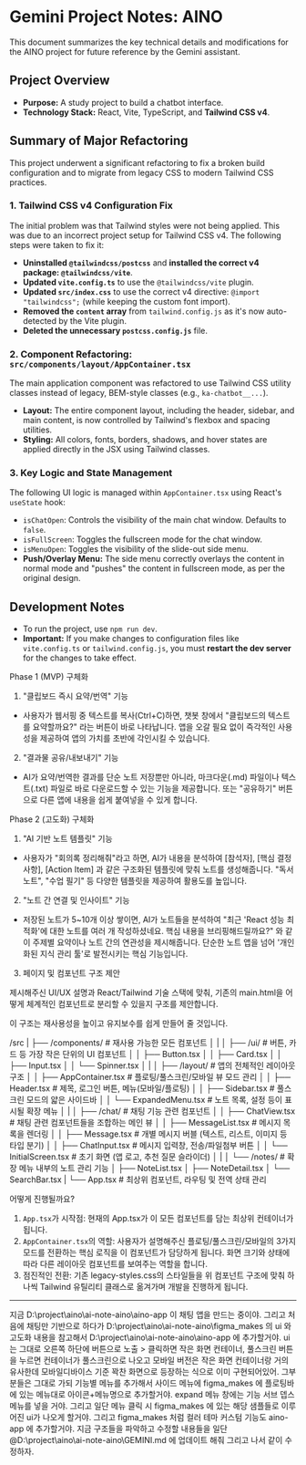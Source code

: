 # Gemini Project Notes: AINO

This document summarizes the key technical details and modifications for the AINO project for future reference by the Gemini assistant.

## Project Overview

- **Purpose:** A study project to build a chatbot interface.
- **Technology Stack:** React, Vite, TypeScript, and **Tailwind CSS v4**.

## Summary of Major Refactoring

This project underwent a significant refactoring to fix a broken build configuration and to migrate from legacy CSS to modern Tailwind CSS practices.

### 1. Tailwind CSS v4 Configuration Fix

The initial problem was that Tailwind styles were not being applied. This was due to an incorrect project setup for Tailwind CSS v4. The following steps were taken to fix it:

- **Uninstalled `@tailwindcss/postcss`** and **installed the correct v4 package: `@tailwindcss/vite`**.
- **Updated `vite.config.ts`** to use the `@tailwindcss/vite` plugin.
- **Updated `src/index.css`** to use the correct v4 directive: `@import "tailwindcss";` (while keeping the custom font import).
- **Removed the `content` array** from `tailwind.config.js` as it's now auto-detected by the Vite plugin.
- **Deleted the unnecessary `postcss.config.js`** file.

### 2. Component Refactoring: `src/components/layout/AppContainer.tsx`

The main application component was refactored to use Tailwind CSS utility classes instead of legacy, BEM-style classes (e.g., `ka-chatbot__...`).

- **Layout:** The entire component layout, including the header, sidebar, and main content, is now controlled by Tailwind's flexbox and spacing utilities.
- **Styling:** All colors, fonts, borders, shadows, and hover states are applied directly in the JSX using Tailwind classes.

### 3. Key Logic and State Management

The following UI logic is managed within `AppContainer.tsx` using React's `useState` hook:

- `isChatOpen`: Controls the visibility of the main chat window. Defaults to `false`.
- `isFullScreen`: Toggles the fullscreen mode for the chat window.
- `isMenuOpen`: Toggles the visibility of the slide-out side menu.
- **Push/Overlay Menu:** The side menu correctly overlays the content in normal mode and "pushes" the content in fullscreen mode, as per the original design.

## Development Notes

- To run the project, use `npm run dev`.
- **Important:** If you make changes to configuration files like `vite.config.ts` or `tailwind.config.js`, you must **restart the dev server** for the changes to take effect.


Phase 1 (MVP) 구체화

1. "클립보드 즉시 요약/번역" 기능
 - 사용자가 웹서핑 중 텍스트를 복사(Ctrl+C)하면, 챗봇 창에서 "클립보드의 텍스트를 요약할까요?" 라는 버튼이 바로 나타납니다. 앱을 오갈 필요 없이 즉각적인
 사용성을 제공하여 앱의 가치를 초반에 각인시킬 수 있습니다.
2. "결과물 공유/내보내기" 기능
 - AI가 요약/번역한 결과를 단순 노트 저장뿐만 아니라, 마크다운(.md) 파일이나 텍스트(.txt) 파일로 바로 다운로드할 수 있는 기능을 제공합니다. 또는 "공유하기"
 버튼으로 다른 앱에 내용을 쉽게 붙여넣을 수 있게 합니다.

Phase 2 (고도화) 구체화

1. "AI 기반 노트 템플릿" 기능
 - 사용자가 "회의록 정리해줘"라고 하면, AI가 내용을 분석하여 [참석자], [핵심 결정사항], [Action Item] 과 같은 구조화된 템플릿에 맞춰 노트를 생성해줍니다.
 "독서 노트", "수업 필기" 등 다양한 템플릿을 제공하여 활용도를 높입니다.
2. "노트 간 연결 및 인사이트" 기능
 - 저장된 노트가 5~10개 이상 쌓이면, AI가 노트들을 분석하여 "최근 'React 성능 최적화'에 대한 노트를 여러 개 작성하셨네요. 핵심 내용을 브리핑해드릴까요?" 와
 같이 주제별 요약이나 노트 간의 연관성을 제시해줍니다. 단순한 노트 앱을 넘어 '개인화된 지식 관리 툴'로 발전시키는 핵심 기능입니다.
3. 페이지 및 컴포넌트 구조 제안

제시해주신 UI/UX 설명과 React/Tailwind 기술 스택에 맞춰, 기존의 main.html을 어떻게 체계적인 컴포넌트로 분리할 수 있을지 구조를 제안합니다.

이 구조는 재사용성을 높이고 유지보수를 쉽게 만들어 줄 것입니다.

 /src
 |
 ├── /components/    # 재사용 가능한 모든 컴포넌트
 │   |
 │   ├── /ui/     # 버튼, 카드 등 가장 작은 단위의 UI 컴포넌트
 │   │   ├── Button.tsx
 │   │   ├── Card.tsx
 │   │   ├── Input.tsx
 │   │   └── Spinner.tsx
 │   |
 │   ├── /layout/    # 앱의 전체적인 레이아웃 구조
 │   │   ├── AppContainer.tsx  # 플로팅/풀스크린/모바일 뷰 모드 관리
 │   │   ├── Header.tsx  # 제목, 로그인 버튼, 메뉴(모바일/플로팅)
 │   │   ├── Sidebar.tsx    # 풀스크린 모드의 얇은 사이드바
 │   │   └── ExpandedMenu.tsx  # 노트 목록, 설정 등이 표시될 확장 메뉴
 │   |
 │   ├── /chat/   # 채팅 기능 관련 컴포넌트
 │   │   ├── ChatView.tsx   # 채팅 관련 컴포넌트들을 조합하는 메인 뷰
 │   │   ├── MessageList.tsx   # 메시지 목록을 렌더링
 │   │   ├── Message.tsx    # 개별 메시지 버블 (텍스트, 리스트, 이미지 등 타입 분기)
 │   │   ├── ChatInput.tsx  # 메시지 입력창, 전송/파일첨부 버튼
 │   │   └── InitialScreen.tsx # 초기 화면 (앱 로고, 추천 질문 슬라이더)
 │   |
 │   └── /notes/     # 확장 메뉴 내부의 노트 관리 기능
 │    ├── NoteList.tsx
 │    ├── NoteDetail.tsx
 │    └── SearchBar.tsx
 |
 └── App.tsx      # 최상위 컴포넌트, 라우팅 및 전역 상태 관리

어떻게 진행될까요?

1. `App.tsx`가 시작점: 현재의 App.tsx가 이 모든 컴포넌트를 담는 최상위 컨테이너가 됩니다.
2. `AppContainer.tsx`의 역할: 사용자가 설명해주신 플로팅/풀스크린/모바일의 3가지 모드를 전환하는 핵심 로직을 이 컴포넌트가 담당하게 됩니다. 화면 크기와 상태에
따라 다른 레이아웃 컴포넌트를 보여주는 역할을 합니다.
3. 점진적인 전환: 기존 legacy-styles.css의 스타일들을 위 컴포넌트 구조에 맞춰 하나씩 Tailwind 유틸리티 클래스로 옮겨가며 개발을 진행하게 됩니다.

------------------------------------------------------------------

지금 D:\project\aino\ai-note-aino\aino-app 이 채팅 앱을 만드는 중이야. 그리고 처음에 채팅만  기반으로 하다가 D:\project\aino\ai-note-aino\figma_makes 의 ui 와 고도화 내용을 참고해서   D:\project\aino\ai-note-aino\aino-app 에 추가할거야. ui 는 그대로 오른쪽 하단에 버튼으로 노출 > 클릭하면 작은 화면 컨테이너, 풀스크린 버튼을 누르면 컨테이너가 풀스크린으로 나오고   모바일 버전은 작은 화면 컨테이너랑 거의 유사한데 모바일디바이스 기준 꽉찬 화면으로 등장하는  식으로 이미 구현되어있어. 그부분들은 그대로 가되 기능별 메뉴를 추가해서 사이드 메뉴에   figma_makes 에 플로팅바에 있는 메뉴대로 아이콘+메뉴명으로 추가할거야. expand 메뉴 창에는 기능 서브 뎁스 메뉴를 넣을 거야. 그리고 일단 메뉴 클릭 시 figma_makes 에 있는 해당 샘플들로  이루어진 ui가 나오게 할거야. 그리고 figma_makes 처럼  컬러 테마 커스텀 기능도 aino-app 에  추가할거야. 지금 구조들을 파악하고 수정할 내용들을 일단 @D:\project\aino\ai-note-aino\GEMINI.md  에 업데이트 해줘 그리고 나서 같이 수정하자. 